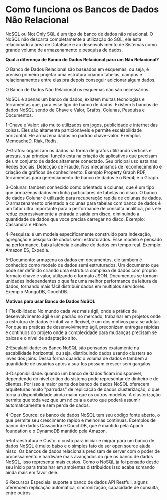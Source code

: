 # Como funciona os Bancos de Dados Não Relacional

NoSQL ou Not Only SQL é um tipo de banco de dados não relacional. O NoSQL não descarta completamente a utilização do SQL, ele esta relacionado a área de DataBase e ao desenvolvimento de Sistemas como grande volume de armazenamento e pesquisa de dados.

**Qual a diferença de Banco de Dados Relacional para um Não Relacional?**

O Banco de Dados Relacional são baseados em esquemas, ou seja, é preciso primeiro projetar uma estrutura criando tabelas, campos e relacionamentos entre elas pra depois conseguir adicionar algum dados.

O Banco de Dados Não Relacional os esquemas não são necessários.

NoSQL é apenas um banco de dados, existem muitas tecnologias e ferramentas que, para esse tipo de banco de dados. Existem 5 bancos de dados NoSQL sendo de Chave e Valor, Grafos, Colunas, Pesquisa e Documentos.

1-Chave e Valor: são muito utilizados em jogos, publicidade e internet das coisas. Eles são altamente particionáveis e permite escalabilidade horizontal. Ele armazena dados no padrão chave-valor. Exemplos MemcacheD, Riak, Redis.

2-Grafos: organizam os dados na forma de grafos utilizando vértices e arestas, sua principal função esta na criação de aplicativos que precisam de um conjunto de dados altamente conectado. Seu pricipal uso esta nas Redes Sociais, Detecção de Fraude, Nos mecanismos de reconhecimento e criação de gráficos de conhecimento. Exemplo Property Graph RDF, ferramentas para gerenciamento de banco de dados é o Neo4j e o Giraph.

3-Colunar: tambem conhecido como orientado a colunas, que é um tipo que armazenas dados em linha particulares de tabelas no disco. O banco de dados Colunar é utilizado para recuperação rapida de colunas de dados. O armazenamento orientado a colunas para tabelas com banco de dados é um fator ultra importante para a performance de consulta analitica, pois ele reduz expressivamente a entrada e saida em disco, diminuindo a quantidade de dados que voce precisa carregar no disco. Exemplo: Cassandra e Hbase.

4-Pesquisa: é um modela especificamente construido para indexação, agregação e pesquisa de dados semi estruturados. Esse modelo é pensado na performance, baixa latência e  analise de dados em tempo real. Exemplo: Amazon ES, Expedia.

5-Documento: armazena os dados em documentos, ele tambem é conhecido como modelo de dados semi estruturados. Um documento que pode ser definido criando uma estrutura complexa de dados com proprio formato chave e valor, utilizando o formato JSON. Documentos se tornam unidades independentes o que faz uma melhor performance da leitura de dados, tornando mais fácil distribuir dados em multiplos servidores. Exemplo MongoDB, CouchDB.

**Motivos para usar Banco de Dados NoSQL**

1-Flexibilidade: No mundo cada vez mais ágil, onde a prática de desenvolvimento ágil é um padrão no mercado, trabalhar em projetos onde a estrutura de dados é intuitiva e flexivel, é um dos motivos para se adotar. Por que as praticas de desenvolvimento ágil, preconizam entregas rápidas e contínuos do projeto onde a complexidade para mudanças precisam se baixas e o nível de adaptação alto.

2-Escalabilidade: os Banco NoSQL são pensados exatamente na escabilidade horizontal, ou seja, distribuindo dados usando clusters ao invés dos joins. Dessa forma quando o voluma de dados e tambem a quantidade de usuários aptos a sua-los possam crescer sem gargalos. 

3-Disponibilidade: quando um banco de dados ficam indisponivel, dependendo do nivel critico do sistema pode representar de dinheiro e de clientes. Por isso a maior parte dos banco de dados NoSQL oferecem arquiteturas muito "parrudas" de replicação de dados clusterização, o que torna a disponibilidade ainda maior que os outros modelos. A clusterização permite que toda vez que um nó caia a outro que poderá assumir automaticamente e sem perda de dados.

4-Open Source: os banco de dados NoSQL tem seu código fonte aberto, o que permite seu crescimento rápido e melhorias continuas. Exemplos de banco de dados Cassandra e CouchDB, que é mantido pela Apach foundation e o DynamoDB mantido pela Amazon.

5-Infraestrutura e Custo: o custo para iniciar e migrar para um banco de dados NoSQL é muito baixo e o simples fato de ser open source ajuda nisso. Os bancos de dados relacionais precisam de server com o poder de processamento e hardware mais avançados do que os banco de dados NoSQL, isso representa mais custos. Como o NoSQL ja foi pensado desde seu inicio para trabalhar em ambientes distribuidos isso acaba somando ainda mais em favor dele.

6-Recursos Especiais: suporte a banco de dados API Restfull, alguns oferencem replicação automatica, sincronização, capacidade de consulta, entre outros